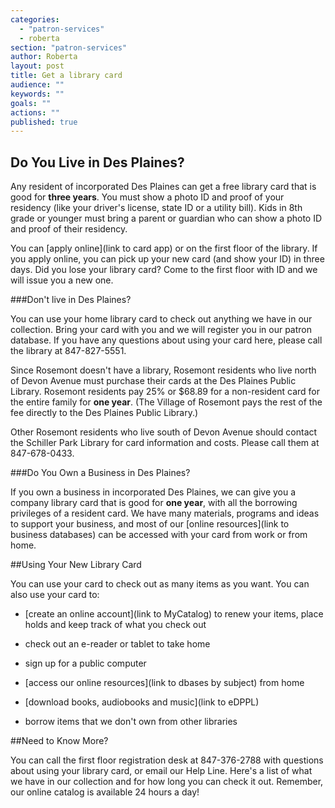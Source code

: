 ```yaml
---
categories: 
  - "patron-services"
  - roberta
section: "patron-services"
author: Roberta
layout: post
title: Get a library card
audience: ""
keywords: ""
goals: ""
actions: ""
published: true
---
```


## Do You Live in Des Plaines?

Any resident of incorporated Des Plaines can get a free library card that is good for **three years**. You must show a photo ID and proof of your residency (like your driver's license, state ID or a utility bill). Kids in 8th grade or younger must bring a parent or guardian who can show a photo ID and proof of their residency.

You can [apply online](link to card app) or on the first floor of the library. If you apply online, you can pick up your new card (and show your ID) in three days. Did you lose your library card? Come to the first floor with ID and we will issue you a new one.

###Don't live in Des Plaines? 

You can use your home library card to check out anything we have in our collection. Bring your card with you and we will register you in our patron database. If you have any questions about using your card here, please call the library at 847-827-5551.

Since Rosemont doesn't have a library, Rosemont residents who live north of Devon Avenue must purchase their cards at the Des Plaines Public Library. Rosemont residents pay 25% or $68.89 for a non-resident card for the entire family for **one year**. (The Village of Rosemont pays the rest of the fee directly to the Des Plaines Public Library.)

Other Rosemont residents who live south of Devon Avenue should contact the Schiller Park Library for card information and costs. Please call them at 847-678-0433.

###Do You Own a Business in Des Plaines?

If you own a business in incorporated Des Plaines, we can give you a company library card that is good for **one year**, with all the borrowing privileges of a resident card. We have many materials, programs and ideas to support your business, and most of our [online resources](link to business databases) can be accessed with your card from work or from home.


##Using Your New Library Card

You can use your card to check out as many items as you want. You can also use your card to:

- [create an online account](link to MyCatalog) to renew your items, place holds and keep track of what you check out

- check out an e-reader or tablet to take home

- sign up for a public computer

- [access our online resources](link to dbases by subject) from home

- [download books, audiobooks and music](link to eDPPL)

- borrow items that we don't own from other libraries

##Need to Know More?

You can call the first floor registration desk at 847-376-2788 with questions about using your library card, or email our Help Line. Here's a list of what we have in our collection and for how long you can check it out. Remember, our online catalog is available 24 hours a day!